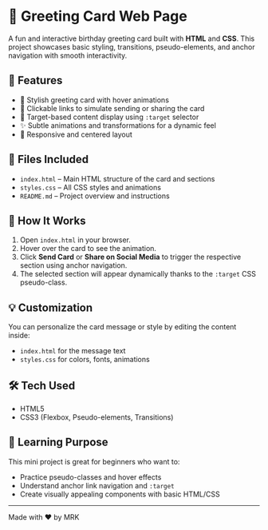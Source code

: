 # 🎉 Greeting Card Web Page

A fun and interactive birthday greeting card built with **HTML** and **CSS**. This project showcases basic styling, transitions, pseudo-elements, and anchor navigation with smooth interactivity.

## 🌟 Features

- 🎂 Stylish greeting card with hover animations
- 📎 Clickable links to simulate sending or sharing the card
- 🎯 Target-based content display using `:target` selector
- ✨ Subtle animations and transformations for a dynamic feel
- 🎨 Responsive and centered layout

## 📁 Files Included

- `index.html` – Main HTML structure of the card and sections
- `styles.css` – All CSS styles and animations
- `README.md` – Project overview and instructions

## 🔧 How It Works

1. Open `index.html` in your browser.
2. Hover over the card to see the animation.
3. Click **Send Card** or **Share on Social Media** to trigger the respective section using anchor navigation.
4. The selected section will appear dynamically thanks to the `:target` CSS pseudo-class.

## 💡 Customization

You can personalize the card message or style by editing the content inside:

- `index.html` for the message text
- `styles.css` for colors, fonts, animations

## 🛠 Tech Used

- HTML5
- CSS3 (Flexbox, Pseudo-elements, Transitions)



## 🧠 Learning Purpose

This mini project is great for beginners who want to:
- Practice pseudo-classes and hover effects
- Understand anchor link navigation and `:target`
- Create visually appealing components with basic HTML/CSS

---

Made with ❤️ by MRK
